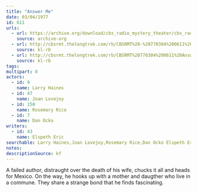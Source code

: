 ```yaml
---
title: "Answer Me"
date: 03/04/1977
id: 611
urls: 
  - url: https://archive.org/download/cbs_radio_mystery_theater/cbs_radio_mystery_theater-0601-0650.zip/cbs_radio_mystery_theater-0601-0650%2Fcbsrmt_0611_answer_me.mp3
    source: archive-org
  - url: http://cbsrmt.thelongtrek.com/rb/CBSRMT%20-%20770304%200611%20Answer%20Me_WLNH-FM_rb.mp3
    source: kl-rb
  - url: http://cbsrmt.thelongtrek.com/rb/CBSRMT%20770304%200611%20Answer%20Me_wbbm_rb.mp3
    source: kl-rb
tags: 
multipart: 0
actors:  
  - id: 9
    name: Larry Haines  
  - id: 47
    name: Joan Lovejoy  
  - id: 150
    name: Rosemary Rice  
  - id: 7
    name: Dan Ocko
writers:  
  - id: 43
    name: Elspeth Eric
searchable: Larry Haines,Joan Lovejoy,Rosemary Rice,Dan Ocko Elspeth Eric
notes: 
descriptionSource: kf
---
```

A failed author, distraught over the death of his wife, chucks it all and heads for Mexico. On the way, he hooks up with a mother and daugther who live in a commune. They share a strange bond that he finds fascinating.